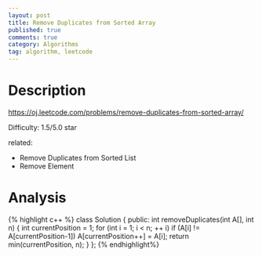 ```yaml
---
layout: post
title: Remove Duplicates from Sorted Array
published: true
comments: true
category: Algorithms
tag: algorithm, leetcode
---
```



# Description

https://oj.leetcode.com/problems/remove-duplicates-from-sorted-array/

Difficulty: 1.5/5.0 star

related:

- Remove Duplicates from Sorted List
- Remove Element


# Analysis

{% highlight c++ %}
class Solution {
public:
    int removeDuplicates(int A[], int n) {
    	int currentPosition = 1;
    	for (int i = 1; i < n; ++ i)
    		if (A[i] != A[currentPosition-1])
    			A[currentPosition++] = A[i];
    	return  min(currentPosition, n);
    }
};
{% endhighlight%}

